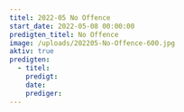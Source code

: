 ```yaml
---
titel: 2022-05 No Offence
start_date: 2022-05-08 00:00:00
predigten_titel: No Offence
image: /uploads/202205-No-Offence-600.jpg
aktiv: true
predigten:
  - titel:
    predigt:
    date:
    prediger:
---
```

